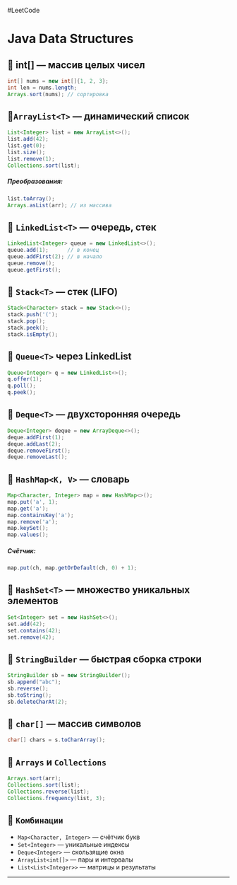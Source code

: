 #LeetCode

# Java Data Structures

## 🔹 int[] — массив целых чисел
```java
int[] nums = new int[]{1, 2, 3};
int len = nums.length;
Arrays.sort(nums); // сортировка
```

## 🔹`ArrayList<T>` — динамический список

```java
List<Integer> list = new ArrayList<>();
list.add(42);
list.get(0);
list.size();
list.remove(1);
Collections.sort(list);
```
##### Преобразования:
```java
list.toArray();
Arrays.asList(arr); // из массива
```

## 🔹 `LinkedList<T>` — очередь, стек
```java
LinkedList<Integer> queue = new LinkedList<>();
queue.add(1);      // в конец
queue.addFirst(2); // в начало
queue.remove();
queue.getFirst();
```

## 🔹 `Stack<T>` — стек (LIFO)
```java
Stack<Character> stack = new Stack<>();
stack.push('(');
stack.pop();
stack.peek();
stack.isEmpty();
```

## 🔹 `Queue<T>` через LinkedList
```java
Queue<Integer> q = new LinkedList<>();
q.offer(1);
q.poll();
q.peek();
```

## 🔹 `Deque<T>` — двухсторонняя очередь
```java
Deque<Integer> deque = new ArrayDeque<>();
deque.addFirst(1);
deque.addLast(2);
deque.removeFirst();
deque.removeLast();
```

## 🔹 `HashMap<K, V>` — словарь
```java
Map<Character, Integer> map = new HashMap<>();
map.put('a', 1);
map.get('a');
map.containsKey('a');
map.remove('a');
map.keySet();
map.values();
```
##### Счётчик:
```java
map.put(ch, map.getOrDefault(ch, 0) + 1);
```

## 🔹 `HashSet<T>` — множество уникальных элементов
```java
Set<Integer> set = new HashSet<>();
set.add(42);
set.contains(42);
set.remove(42);
```

## 🔹 `StringBuilder` — быстрая сборка строки
```java
StringBuilder sb = new StringBuilder();
sb.append("abc");
sb.reverse();
sb.toString();
sb.deleteCharAt(2);
```

## 🔹 `char[]` — массив символов
```java
char[] chars = s.toCharArray();
```

## 🔹 `Arrays` и `Collections`
```java
Arrays.sort(arr);
Collections.sort(list);
Collections.reverse(list);
Collections.frequency(list, 3);
```

## 🔹 `Комбинации`
-  `Map<Character, Integer>` — счётчик букв
- `Set<Integer>` — уникальные индексы
- `Deque<Integer>` — скользящие окна
- `ArrayList<int[]>` — пары и интервалы
- `List<List<Integer>>` — матрицы и результаты

---


